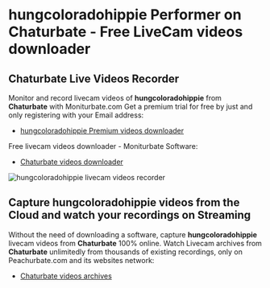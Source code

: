 # hungcoloradohippie Performer on Chaturbate - Free LiveCam videos downloader

## Chaturbate Live Videos Recorder

Monitor and record livecam videos of **hungcoloradohippie** from **Chaturbate** with Moniturbate.com
Get a premium trial for free by just and only registering with your Email address:
* [hungcoloradohippie Premium videos downloader](https://moniturbate.com/request-demo-licence-key.html)

Free livecam videos downloader - Moniturbate Software:
* [Chaturbate videos downloader](https://moniturbate.com/moniturbate-download-software.html)

![hungcoloradohippie livecam videos recorder](https://peachurnet.com/templates/moniturbate-software.png)


## Capture hungcoloradohippie videos from the Cloud and watch your recordings on Streaming

Without the need of downloading a software, capture **hungcoloradohippie** livecam videos from **Chaturbate** 100% online.
Watch Livecam archives from **Chaturbate** unlimitedly from thousands of existing recordings, only on Peachurbate.com and its websites network:
* [Chaturbate videos archives](https://peachurnet.com/)